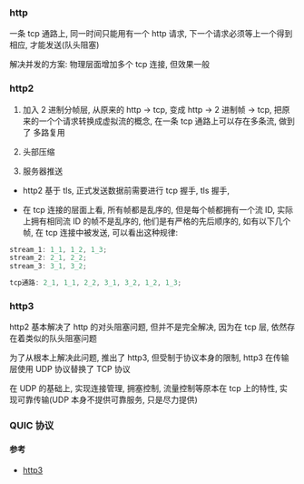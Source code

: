 ### http

一条 tcp 通路上, 同一时间只能用有一个 http 请求, 下一个请求必须等上一个得到相应, 才能发送(队头阻塞)

解决并发的方案: 物理层面增加多个 tcp 连接, 但效果一般

### http2

1. 加入 2 进制分帧层, 从原来的 http -> tcp, 变成 http -> 2 进制帧 -> tcp, 把原来的一个个请求转换成虚拟流的概念, 在一条 tcp 通路上可以存在多条流, 做到了 多路复用

2. 头部压缩

3. 服务器推送

- http2 基于 tls, 正式发送数据前需要进行 tcp 握手, tls 握手,

- 在 tcp 连接的层面上看, 所有帧都是乱序的, 但是每个帧都拥有一个流 ID, 实际上拥有相同流 ID 的帧不是乱序的, 他们是有严格的先后顺序的, 如有以下几个帧, 在 tcp 连接中被发送, 可以看出这种规律:

```js
stream_1: 1_1, 1_2, 1_3;
stream_2: 2_1, 2_2;
stream_3: 3_1, 3_2;

tcp通路: 2_1, 1_1, 2_2, 3_1, 3_2, 1_2, 1_3;
```

### http3

http2 基本解决了 http 的对头阻塞问题, 但并不是完全解决, 因为在 tcp 层, 依然存在着类似的队头阻塞问题

为了从根本上解决此问题, 推出了 http3, 但受制于协议本身的限制, http3 在传输层使用 UDP 协议替换了 TCP 协议

在 UDP 的基础上, 实现连接管理, 拥塞控制, 流量控制等原本在 tcp 上的特性, 实现可靠传输(UDP 本身不提供可靠服务, 只是尽力提供)

### QUIC 协议

#### 参考

- [http3](https://time.geekbang.org/column/article/115564)
